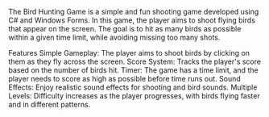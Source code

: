 
The Bird Hunting Game is a simple and fun shooting game developed using C# and Windows Forms. In this game, the player aims to shoot flying birds that appear on the screen. The goal is to hit as many birds as possible within a given time limit, while avoiding missing too many shots.

Features
Simple Gameplay: The player aims to shoot birds by clicking on them as they fly across the screen.
Score System: Tracks the player's score based on the number of birds hit.
Timer: The game has a time limit, and the player needs to score as high as possible before time runs out.
Sound Effects: Enjoy realistic sound effects for shooting and bird sounds.
Multiple Levels: Difficulty increases as the player progresses, with birds flying faster and in different patterns.
